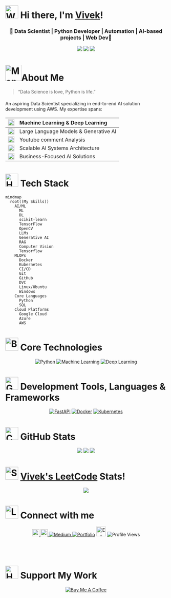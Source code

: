 <!--
**mrvivekkumar7171/mrvivekkumar7171** is a ✨ _special_ ✨ repository because its `README.md` (this file) appears on your GitHub profile.

Here are some ideas to get you started:

- 🔭 I’m currently working on ...
- 🌱 I’m currently learning ...
- 👯 I’m looking to collaborate on ...
- 🤔 I’m looking for help with ...
- 💬 Ask me about ...
- 📫 How to reach me: ...
- 😄 Pronouns: ...
- ⚡ Fun fact: ...
-->


# <img src="https://raw.githubusercontent.com/Tarikul-Islam-Anik/Animated-Fluent-Emojis/master/Emojis/Hand%20gestures/Waving%20Hand.png" alt="Waving Hand" width="40" height="40" /> Hi there, I'm <a href="https://github.com/mrvivekkumar7171">Vivek</a>!
<h3 align="center">🌟 Data Scientist | Python Developer | Automation | AI-based projects | Web Dev🌟</h3>
<div align="center">
  <img src="https://img.shields.io/badge/Data-Scientist-orange?style=for-the-badge" />
  <img src="https://img.shields.io/badge/AI-Engineering-blue?style=for-the-badge" />
  <img src="https://img.shields.io/badge/LLM-Enthusiast-green?style=for-the-badge" />
</div>


# <img src="https://raw.githubusercontent.com/Tarikul-Islam-Anik/Animated-Fluent-Emojis/master/Emojis/People%20with%20professions/Man%20Technologist%20Light%20Skin%20Tone.png" width="50" height="50" alt="Man Technologist">About Me
> “Data Science is love, Python is life.”

<h4 style="font-weight: normal;">An aspiring Data Scientist specializing in end-to-end AI solution development using AWS. My expertise spans:</h4>

| <img src="https://raw.githubusercontent.com/Tarikul-Islam-Anik/Animated-Fluent-Emojis/master/Emojis/Smilies/Robot.png" width="20"> | Machine Learning & Deep Learning |
|:--:|:---|
| <img src="https://raw.githubusercontent.com/Tarikul-Islam-Anik/Animated-Fluent-Emojis/master/Emojis/Objects/Bar%20Chart.png" width="20"> | Large Language Models & Generative AI |
| <img src="https://raw.githubusercontent.com/Tarikul-Islam-Anik/Animated-Fluent-Emojis/master/Emojis/Symbols/Counterclockwise Arrows Button.png" width="20"> | Youtube comment Analysis |
| <img src="https://raw.githubusercontent.com/Tarikul-Islam-Anik/Animated-Fluent-Emojis/master/Emojis/Objects/Syringe.png" width="20"> | Scalable AI Systems Architecture |
| <img src="https://raw.githubusercontent.com/Tarikul-Islam-Anik/Animated-Fluent-Emojis/master/Emojis/Objects/Light%20Bulb.png" width="20"> | Business-Focused AI Solutions |


# <img src="https://raw.githubusercontent.com/Tarikul-Islam-Anik/Animated-Fluent-Emojis/master/Emojis/Objects/Hammer%20and%20Wrench.png" width="40" height="40" alt="Hammer and Wrench"> Tech Stack

```mermaid
mindmap
  root((My Skills))
    AI/ML
      ML
      DL
      scikit-learn
      TensorFlow
      OpenCV
      LLMs
      Generative AI
      RAG
      Computer Vision
      Tensorflow
    MLOPs
      Docker
      Kubernetes
      CI/CD
      Git
      GitHub
      DVC
      Linux/Ubuntu
      Windows
    Core Languages
      Python
      SQL
    Cloud Platforms
      Google Cloud
      Azure
      AWS
```


# <img src="https://raw.githubusercontent.com/Tarikul-Islam-Anik/Animated-Fluent-Emojis/master/Emojis/Hand gestures/Brain.png" width="40" height="40" alt="Brain"> Core Technologies
<div align="center">

[![Python](https://img.shields.io/badge/Python-Expert-3776AB?style=flat-square&logo=python)](https://www.python.org/)
[![Machine Learning](https://img.shields.io/badge/Machine-Learning-4285F4?style=flat-square&logo=google-cloud)](https://cloud.google.com/)
[![Deep Learning](https://img.shields.io/badge/Deep-Learning-0089D6?style=flat-square&logo=microsoft-azure)](https://azure.microsoft.com/)
</div>


# <img src="https://raw.githubusercontent.com/Tarikul-Islam-Anik/Animated-Fluent-Emojis/master/Emojis/Objects/Gear.png" width="40" height="40" alt="Gear"> Development Tools, Languages & Frameworks
<div align="center">

[![FastAPI](https://img.shields.io/badge/FastAPI-Skilled-009688?style=flat-square&logo=fastapi)](https://fastapi.tiangolo.com/)
[![Docker](https://img.shields.io/badge/Docker-Advanced-2496ED?style=flat-square&logo=docker)](https://www.docker.com/)
[![Kubernetes](https://img.shields.io/badge/Kubernetes-Intermediate-326CE5?style=flat-square&logo=kubernetes)](https://kubernetes.io/)
</div>


# <img src="https://raw.githubusercontent.com/Tarikul-Islam-Anik/Animated-Fluent-Emojis/master/Emojis/Objects/Chart%20Increasing.png" width="40" height="40" alt="Chart Increasing"> GitHub Stats
<p align="center">
  <img src="https://github-readme-streak-stats.herokuapp.com/?user=mrvivekkumar7171&theme=dark"/>
  <img src="https://github-readme-stats.vercel.app/api?username=mrvivekkumar7171&show_icons=true&theme=radical"/>
  <img src="https://github-readme-stats.vercel.app/api/top-langs/?username=mrvivekkumar7171&layout=compact&theme=github_dark" />
</p>


# <img src="https://raw.githubusercontent.com/Tarikul-Islam-Anik/Animated-Fluent-Emojis/master/Emojis/Objects/Spiral%20Calendar.png" alt="Spiral Calendar" width="40" height="40" /> [Vivek's LeetCode](https://leetcode.com/mrvivekkumar7171) Stats!
<p align="center">
  <img src="https://leetcard.jacoblin.cool/mrvivekkumar7171?font=roboto&ext=activity&hide=ranking"/>
</p>


# <img src="https://raw.githubusercontent.com/Tarikul-Islam-Anik/Animated-Fluent-Emojis/master/Emojis/Objects/Loudspeaker.png" width="40" height="40" alt="Loudspeaker"> Connect with me
<div align="center">
<a href="https://x.com/VivekKumar7171"> <img alt="Vivek Prasad Kushwaha  | Twitter" width="22px" src="https://github.com/peterthehan/peterthehan/blob/ff2abc82ba18c42902a70c233d165c4e13c5a480/assets/twitter.svg" /> </a>
<a href="https://www.linkedin.com/in/Vivek-Kumar7171/"> <img alt="Vivek's LinkedIn" width="22px" src="https://github.com/peterthehan/peterthehan/blob/ff2abc82ba18c42902a70c233d165c4e13c5a480/assets/linkedin.svg"/> </a>
<a href="https://medium.com/@mrvivekkumar7171" target="_blank"> <img src="https://img.shields.io/badge/Medium-12100E?style=for-the-badge&logo=medium&logoColor=white" alt="Medium"/> </a>
<a href="https://thesoftmax.com/"><img src="https://img.shields.io/badge/-Portfolio-green" alt="Portfolio"/></a>
<a href="mailto:mrvivekkumar7171@gmail.com"> <img src="https://raw.githubusercontent.com/Tarikul-Islam-Anik/Animated-Fluent-Emojis/master/Emojis/Objects/E-Mail.png" alt="E-Mail" width="30" height="30" /></a>
<img src="https://komarev.com/ghpvc/?username=mrvivekkumar7171&color=blue&style=flat&label=Views" alt="Profile Views" style="display: inline-block; margin-bottom: 50px;"/>
</div>


# <img src="https://raw.githubusercontent.com/Tarikul-Islam-Anik/Animated-Fluent-Emojis/master/Emojis/Hand%20gestures/Handshake.png" width="40" height="40" alt="Handshake"> Support My Work
<div align="center">
  
[![Buy Me A Coffee](https://img.shields.io/badge/Buy_Me_A_Coffee-Support-FFDD00?style=for-the-badge&logo=buy-me-a-coffee&logoColor=black)](https://www.buymeacoffee.com/thesoftmax)
</div>
